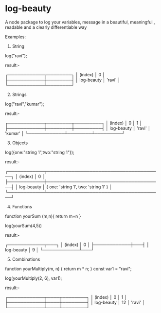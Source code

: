 # log-beauty

A node package to log your variables, message in a beautiful, meaningful , readable and a clearly differentiable way

Examples:
1. String

log("ravi");

result:-

┌────────────┬────────┐
│  (index)   │   0    │
├────────────┼────────┤
│ log-beauty │ 'ravi' │
└────────────┴────────┘

2. Strings

log("ravi","kumar");

result:-

┌────────────┬────────┬─────────┐
│  (index)   │   0    │    1    │
├────────────┼────────┼─────────┤
│ log-beauty │ 'ravi' │ 'kumar' │
└────────────┴────────┴─────────┘

3. Objects

log({one:"string 1",two:"string 1"});

result:-

┌────────────┬──────────────────────────────────────┐
│  (index)   │                  0                   │
├────────────┼──────────────────────────────────────┤
│ log-beauty │ { one: 'string 1', two: 'string 1' } │
└────────────┴──────────────────────────────────────┘

4. Functions

function yourSum (m,n){
    return m+n
}

log(yourSum(4,5))

result:-

┌────────────┬───┐
│  (index)   │ 0 │
├────────────┼───┤
│ log-beauty │ 9 │
└────────────┴───┘

5. Combinations

function yourMultiply(m, n) {
  return m * n;
}
const var1 = "ravi";

log(yourMultiply(2, 6), var1);

result:-

┌────────────┬────┬────────┐
│  (index)   │ 0  │   1    │
├────────────┼────┼────────┤
│ log-beauty │ 12 │ 'ravi' │
└────────────┴────┴────────┘
